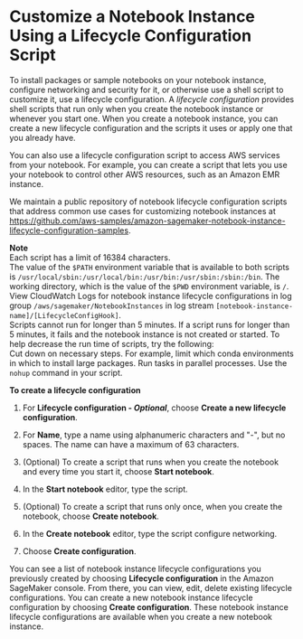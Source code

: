 # Customize a Notebook Instance Using a Lifecycle Configuration Script<a name="notebook-lifecycle-config"></a>

To install packages or sample notebooks on your notebook instance, configure networking and security for it, or otherwise use a shell script to customize it, use a lifecycle configuration\. A *lifecycle configuration* provides shell scripts that run only when you create the notebook instance or whenever you start one\. When you create a notebook instance, you can create a new lifecycle configuration and the scripts it uses or apply one that you already have\.

You can also use a lifecycle configuration script to access AWS services from your notebook\. For example, you can create a script that lets you use your notebook to control other AWS resources, such as an Amazon EMR instance\.

We maintain a public repository of notebook lifecycle configuration scripts that address common use cases for customizing notebook instances at [https://github\.com/aws\-samples/amazon\-sagemaker\-notebook\-instance\-lifecycle\-configuration\-samples](https://github.com/aws-samples/amazon-sagemaker-notebook-instance-lifecycle-configuration-samples)\.

**Note**  
Each script has a limit of 16384 characters\.  
The value of the `$PATH` environment variable that is available to both scripts is `/usr/local/sbin:/usr/local/bin:/usr/bin:/usr/sbin:/sbin:/bin`\. The working directory, which is the value of the `$PWD` environment variable, is `/`\.  
View CloudWatch Logs for notebook instance lifecycle configurations in log group `/aws/sagemaker/NotebookInstances` in log stream `[notebook-instance-name]/[LifecycleConfigHook]`\.  
Scripts cannot run for longer than 5 minutes\. If a script runs for longer than 5 minutes, it fails and the notebook instance is not created or started\. To help decrease the run time of scripts, try the following:  
Cut down on necessary steps\. For example, limit which conda environments in which to install large packages\.
Run tasks in parallel processes\.
Use the `nohup` command in your script\.

**To create a lifecycle configuration**

1. For **Lifecycle configuration \- *Optional***, choose **Create a new lifecycle configuration**\.

1. For **Name**, type a name using alphanumeric characters and "\-", but no spaces\. The name can have a maximum of 63 characters\.

1. \(Optional\) To create a script that runs when you create the notebook and every time you start it, choose **Start notebook**\.

1. In the **Start notebook** editor, type the script\.

1. \(Optional\) To create a script that runs only once, when you create the notebook, choose **Create notebook**\.

1. In the **Create notebook** editor, type the script configure networking\.

1. Choose **Create configuration**\.

You can see a list of notebook instance lifecycle configurations you previously created by choosing **Lifecycle configuration** in the Amazon SageMaker console\. From there, you can view, edit, delete existing lifecycle configurations\. You can create a new notebook instance lifecycle configuration by choosing **Create configuration**\. These notebook instance lifecycle configurations are available when you create a new notebook instance\.